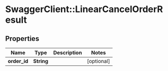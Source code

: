 # SwaggerClient::LinearCancelOrderResult

## Properties
Name | Type | Description | Notes
------------ | ------------- | ------------- | -------------
**order_id** | **String** |  | [optional] 


